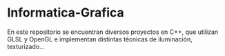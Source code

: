 # Informatica-Grafica
En este repositorio se encuentran diversos proyectos en C++, que utilizan GLSL y OpenGL e implementan distintas técnicas de iluminación, texturizado...
